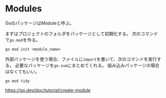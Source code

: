 # Modules

GoのパッケージはModuleと呼ぶ。

まずはプロジェクトのフォルダをパッケージとして初期化する。
次のコマンドで`go.mod`を作る。

```
go mod init <module_name>
```

外部パッケージを使う場合、ファイルに`import`を書いて、次のコマンドを実行する。
必要なパッケージを`go.sum`にまとめてくれる。
組み込みパッケージの場合はなくてもいい。

```
go mod tidy
```

https://go.dev/doc/tutorial/create-module
